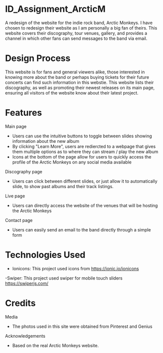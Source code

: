 # ID_Assignment_ArcticM
A redesign of the website for the indie rock band, Arctic Monkeys. I have chosen to redesign their website as I am personally a big fan of theirs. This website covers their discography, tour venues, gallery, and provides a channel in which other fans can send messages to the band via email.

# Design Process
This website is for fans and general viewers alike, those interested in knowing more about the band or perhaps buying tickets for their future concerts can find such information in this webstie. This website lists their discography, as well as promoting their newest releases on its main page, ensuring all visitors of the website know about their latest project.

# Features
Main page
- Users can use the intuitive buttons to toggle between slides showing information about the new album
- By clicking "Learn More", users are rediercted to a webpage that gives them multiple options as to where they can stream / play the new album
- Icons at the bottom of the page allow for users to quickly access the profile of the Arctic Monkeys on any social media available

Discography page
- Users can click between different slides, or just allow it to automatically slide, to show past albums and their track listings.

Live page
- Users can directly access the website of the venues that will be hosting the Arctic Monkeys

Contact page
- Users can easily send an email to the band directly through a simple form

# Technologies Used
- Ionicons:
 This project used icons from https://ionic.io/ionicons
 
 -Swiper:
 This project used swiper for mobile touch sliders https://swiperjs.com/
 
 # Credits
 Media
 - The photos used in this site were obtained from Pinterest and Genius
 
 Acknowledgements
 - Based on the real Arctic Monkeys website.
